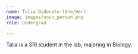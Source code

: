```yaml
---
name: Talia Didonato (She/Her)
image: images/noun_person.png
role: undergrad

---
```

 
Talia is a SRI student in the lab, majoring in Biology.
